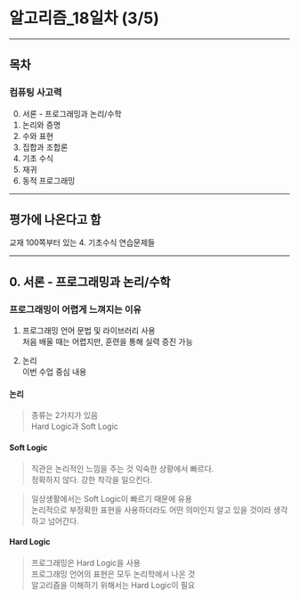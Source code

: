 # **알고리즘_18일차** (3/5)
 
---

## **목차**
### **컴퓨팅 사고력**
0. 서론 - 프로그래밍과 논리/수학
1. 논리와 증명
2. 수와 표현
3. 집합과 조합론
4. 기초 수식
5. 재귀
6. 동적 프로그래밍
    
---

## **평가에 나온다고 함**
교재 100쪽부터 있는 4. 기초수식 연습문제들


---

## **0. 서론 - 프로그래밍과 논리/수학**

### **프로그래밍이 어렵게 느껴지는 이유**

1. 프로그래밍 언어 문법 및 라이브러리 사용  
처음 배울 때는 어렵지만, 훈련을 통해 실력 증진 가능

2. 논리  
이번 수업 중심 내용

#### **논리**
> 종류는 2가지가 있음  
Hard Logic과 Soft Logic

#### **Soft Logic**
> 직관은 논리적인 느낌을 주는 것
> 익숙한 상황에서 빠르다.  
> 정확하지 않다. 강한 착각을 일으킨다.

> 일상생활에서는 Soft Logic이 빠르기 때문에 유용  
> 논리적으로 부정확한 표현을 사용하더라도 어떤 의미인지 알고 있을 것이라 생각하고 넘어간다.  

#### **Hard Logic**
> 프로그래밍은 Hard Logic을 사용  
> 프로그래밍 언어의 표현은 모두 논리학에서 나온 것  
> 알고리즘을 이해하기 위해서는 Hard Logic이 필요  





